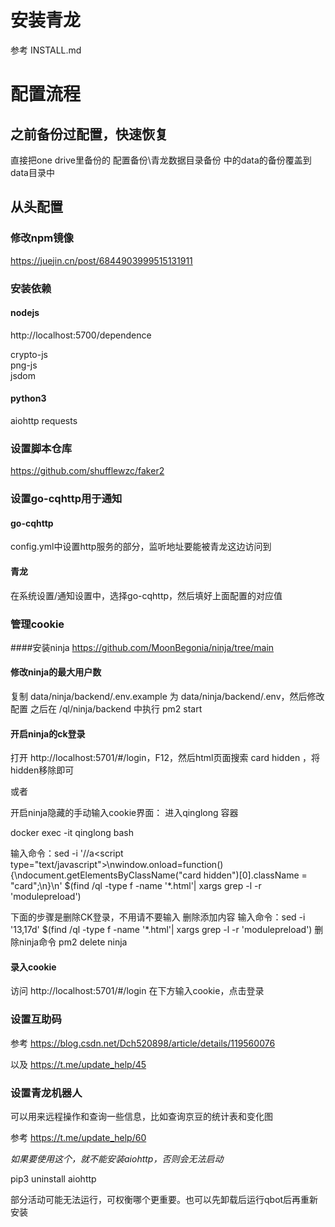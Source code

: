 # 安装青龙
参考 INSTALL.md

# 配置流程
## 之前备份过配置，快速恢复
直接把one drive里备份的 配置备份\青龙数据目录备份 中的data的备份覆盖到data目录中

## 从头配置
### 修改npm镜像
https://juejin.cn/post/6844903999515131911

### 安装依赖
#### nodejs
http://localhost:5700/dependence

crypto-js	
png-js	
jsdom	

#### python3
aiohttp
requests

### 设置脚本仓库
https://github.com/shufflewzc/faker2

### 设置go-cqhttp用于通知
#### go-cqhttp
config.yml中设置http服务的部分，监听地址要能被青龙这边访问到

#### 青龙
在系统设置/通知设置中，选择go-cqhttp，然后填好上面配置的对应值

### 管理cookie
####安装ninja
https://github.com/MoonBegonia/ninja/tree/main

#### 修改ninja的最大用户数
复制 data/ninja/backend/.env.example 为 data/ninja/backend/.env，然后修改配置
之后在 /ql/ninja/backend 中执行 pm2 start

#### 开启ninja的ck登录
打开 http://localhost:5701/#/login，F12，然后html页面搜索 card hidden ，将hidden移除即可

或者

开启ninja隐藏的手动输入cookie界面：
进入qinglong 容器

docker exec -it qinglong bash

输入命令：sed -i '/<body>/a\<script type="text/javascript">\nwindow.onload=function(){\ndocument.getElementsByClassName("card hidden")[0].className = "card";\n}\n</script>' $(find /ql -type f -name '*.html'| xargs grep -l -r 'modulepreload')

下面的步骤是删除CK登录，不用请不要输入
删除添加内容 
输入命令：sed -i '13,17d' $(find /ql -type f -name '*.html'| xargs grep -l -r 'modulepreload')
删除ninja命令
pm2 delete ninja

#### 录入cookie
访问 http://localhost:5701/#/login 在下方输入cookie，点击登录

### 设置互助码
参考 https://blog.csdn.net/Dch520898/article/details/119560076

以及 https://t.me/update_help/45

### 设置青龙机器人
可以用来远程操作和查询一些信息，比如查询京豆的统计表和变化图

参考 https://t.me/update_help/60

*如果要使用这个，就不能安装aiohttp，否则会无法启动*

pip3 uninstall aiohttp

部分活动可能无法运行，可权衡哪个更重要。也可以先卸载后运行qbot后再重新安装
